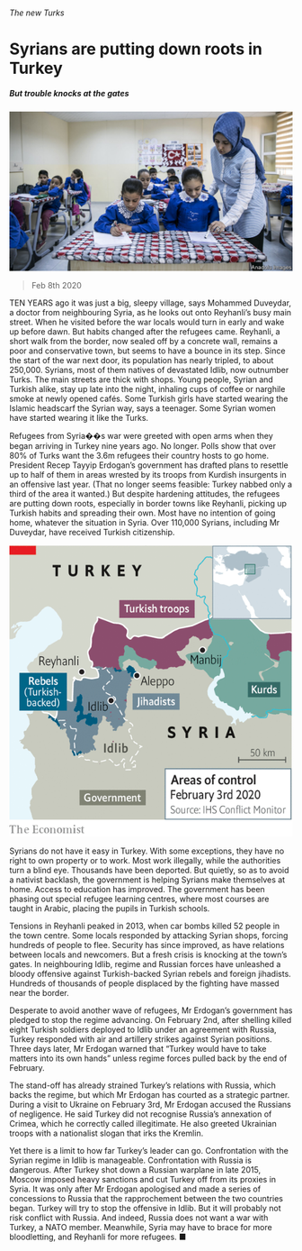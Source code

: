 ###### The new Turks

# Syrians are putting down roots in Turkey 

##### But trouble knocks at the gates 

![image](images/20200208_EUP501.jpg) 

> Feb 8th 2020 

TEN YEARS ago it was just a big, sleepy village, says Mohammed Duveydar, a doctor from neighbouring Syria, as he looks out onto Reyhanli’s busy main street. When he visited before the war locals would turn in early and wake up before dawn. But habits changed after the refugees came. Reyhanli, a short walk from the border, now sealed off by a concrete wall, remains a poor and conservative town, but seems to have a bounce in its step. Since the start of the war next door, its population has nearly tripled, to about 250,000. Syrians, most of them natives of devastated Idlib, now outnumber Turks. The main streets are thick with shops. Young people, Syrian and Turkish alike, stay up late into the night, inhaling cups of coffee or narghile smoke at newly opened cafés. Some Turkish girls have started wearing the Islamic headscarf the Syrian way, says a teenager. Some Syrian women have started wearing it like the Turks.

Refugees from Syria��s war were greeted with open arms when they began arriving in Turkey nine years ago. No longer. Polls show that over 80% of Turks want the 3.6m refugees their country hosts to go home. President Recep Tayyip Erdogan’s government has drafted plans to resettle up to half of them in areas wrested by its troops from Kurdish insurgents in an offensive last year. (That no longer seems feasible: Turkey nabbed only a third of the area it wanted.) But despite hardening attitudes, the refugees are putting down roots, especially in border towns like Reyhanli, picking up Turkish habits and spreading their own. Most have no intention of going home, whatever the situation in Syria. Over 110,000 Syrians, including Mr Duveydar, have received Turkish citizenship.

![image](images/20200208_EUM956.png) 


Syrians do not have it easy in Turkey. With some exceptions, they have no right to own property or to work. Most work illegally, while the authorities turn a blind eye. Thousands have been deported. But quietly, so as to avoid a nativist backlash, the government is helping Syrians make themselves at home. Access to education has improved. The government has been phasing out special refugee learning centres, where most courses are taught in Arabic, placing the pupils in Turkish schools.

Tensions in Reyhanli peaked in 2013, when car bombs killed 52 people in the town centre. Some locals responded by attacking Syrian shops, forcing hundreds of people to flee. Security has since improved, as have relations between locals and newcomers. But a fresh crisis is knocking at the town’s gates. In neighbouring Idlib, regime and Russian forces have unleashed a bloody offensive against Turkish-backed Syrian rebels and foreign jihadists. Hundreds of thousands of people displaced by the fighting have massed near the border.

Desperate to avoid another wave of refugees, Mr Erdogan’s government has pledged to stop the regime advancing. On February 2nd, after shelling killed eight Turkish soldiers deployed to Idlib under an agreement with Russia, Turkey responded with air and artillery strikes against Syrian positions. Three days later, Mr Erdogan warned that “Turkey would have to take matters into its own hands” unless regime forces pulled back by the end of February.

The stand-off has already strained Turkey’s relations with Russia, which backs the regime, but which Mr Erdogan has courted as a strategic partner. During a visit to Ukraine on February 3rd, Mr Erdogan accused the Russians of negligence. He said Turkey did not recognise Russia’s annexation of Crimea, which he correctly called illegitimate. He also greeted Ukrainian troops with a nationalist slogan that irks the Kremlin.

Yet there is a limit to how far Turkey’s leader can go. Confrontation with the Syrian regime in Idlib is manageable. Confrontation with Russia is dangerous. After Turkey shot down a Russian warplane in late 2015, Moscow imposed heavy sanctions and cut Turkey off from its proxies in Syria. It was only after Mr Erdogan apologised and made a series of concessions to Russia that the rapprochement between the two countries began. Turkey will try to stop the offensive in Idlib. But it will probably not risk conflict with Russia. And indeed, Russia does not want a war with Turkey, a NATO member. Meanwhile, Syria may have to brace for more bloodletting, and Reyhanli for more refugees. ■

